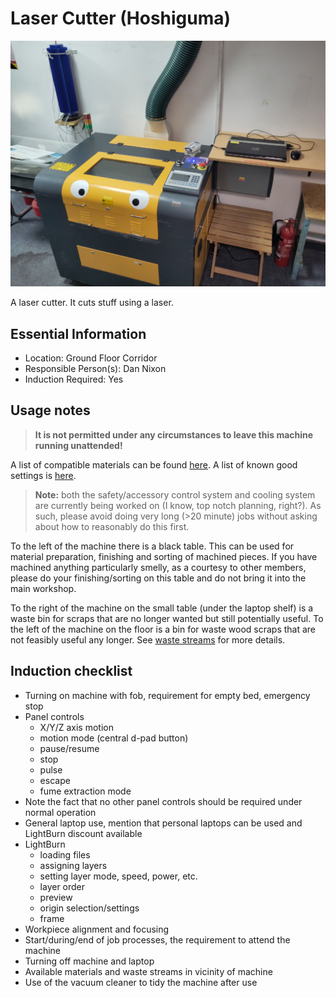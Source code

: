 # Laser Cutter (Hoshiguma)

[<img class="equipment-thumbnail" src="./images/overview.jpg" alt="Laser cutter overview">](./images/overview.jpg)

A laser cutter.
It cuts stuff using a laser.

## Essential Information

- Location: Ground Floor Corridor
- Responsible Person(s): Dan Nixon
- Induction Required: Yes

## Usage notes

> **It is not permitted under any circumstances to leave this machine running unattended!**

A list of compatible materials can be found [here](./materials.md).
A list of known good settings is [here](./settings.md).

> **Note:** both the safety/accessory control system and cooling system are currently being worked on (I know, top notch planning, right?).
> As such, please avoid doing very long (>20 minute) jobs without asking about how to reasonably do this first.

To the left of the machine there is a black table.
This can be used for material preparation, finishing and sorting of machined pieces.
If you have machined anything particularly smelly, as a courtesy to other members, please do your finishing/sorting on this table and do not bring it into the main workshop.

To the right of the machine on the small table (under the laptop shelf) is a waste bin for scraps that are no longer wanted but still potentially useful.
To the left of the machine on the floor is a bin for waste wood scraps that are not feasibly useful any longer.
See [waste streams](../../using_the_space/waste_streams.md) for more details.

## Induction checklist

- Turning on machine with fob, requirement for empty bed, emergency stop
- Panel controls
    - X/Y/Z axis motion
    - motion mode (central d-pad button)
    - pause/resume
    - stop
    - pulse
    - escape
    - fume extraction mode
- Note the fact that no other panel controls should be required under normal operation
- General laptop use, mention that personal laptops can be used and LightBurn discount available
- LightBurn
    - loading files
    - assigning layers
    - setting layer mode, speed, power, etc.
    - layer order
    - preview
    - origin selection/settings
    - frame
- Workpiece alignment and focusing
- Start/during/end of job processes, the requirement to attend the machine
- Turning off machine and laptop
- Available materials and waste streams in vicinity of machine
- Use of the vacuum cleaner to tidy the machine after use
